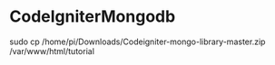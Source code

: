 # CodeIgniterMongodb

sudo cp /home/pi/Downloads/Codeigniter-mongo-library-master.zip /var/www/html/tutorial
